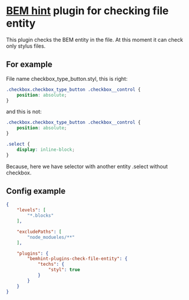 # [BEM hint](https://github.com/bem/bemhint) plugin for checking file entity

This plugin checks the BEM entity in the file. At this moment it can check only stylus files.

## For example

File name checkbox_type_button.styl, this is right:

```css
.checkbox.checkbox_type_button .checkbox__control {
    position: absolute;
}
```

and this is not:

```css
.checkbox.checkbox_type_button .checkbox__control {
    position: absolute;
}

.select {
    display: inline-block;
}
```

Because, here we have selector with another entity .select without checkbox.

## Config example

```json
{
    "levels": [
        "*.blocks"
    ],

    "excludePaths": [
        "node_modueles/**"
    ],

    "plugins": {
        "bemhint-plugins-check-file-entity": {
            "techs": {
                "styl": true
            }
        }
    }
}
```
